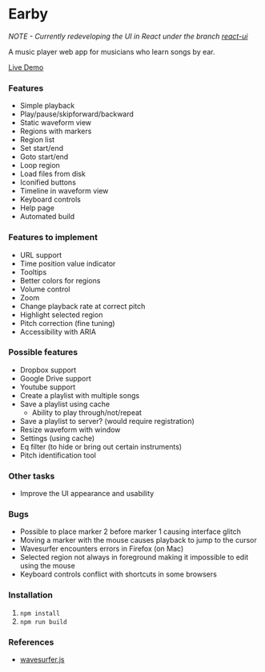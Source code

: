 # Earby #

_NOTE - Currently redeveloping the UI in React under the branch [react-ui](https://github.com/tcfritchman/earby/tree/react-ui)_

A music player web app for musicians who learn songs by ear.

[Live Demo](http://www.earby.tcfritchman.com)

### Features ###

* Simple playback
* Play/pause/skipforward/backward
* Static waveform view
* Regions with markers
* Region list
* Set start/end
* Goto start/end
* Loop region
* Load files from disk
* Iconified buttons
* Timeline in waveform view
* Keyboard controls
* Help page
* Automated build

### Features to implement ###
* URL support
* Time position value indicator
* Tooltips
* Better colors for regions
* Volume control
* Zoom
* Change playback rate at correct pitch
* Highlight selected region
* Pitch correction (fine tuning)
* Accessibility with ARIA

### Possible features ###
* Dropbox support
* Google Drive support
* Youtube support
* Create a playlist with multiple songs
* Save a playlist using cache
    * Ability to play through/not/repeat
* Save a playlist to server? (would require registration)
* Resize waveform with window
* Settings (using cache)
* Eq filter (to hide or bring out certain instruments)
* Pitch identification tool

### Other tasks ###
* Improve the UI appearance and usability

### Bugs ###
* Possible to place marker 2 before marker 1 causing interface glitch
* Moving a marker with the mouse causes playback to jump to the cursor
* Wavesurfer encounters errors in Firefox (on Mac)
* Selected region not always in foreground making it impossible to edit using the mouse
* Keyboard controls conflict with shortcuts in some browsers

### Installation ###
1. `npm install`
2. `npm run build`

### References ###
* [wavesurfer.js](https://github.com/katspaugh/wavesurfer.js)
